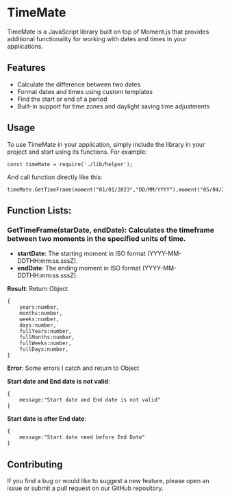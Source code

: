 # TimeMate

TimeMate is a JavaScript library built on top of Moment.js that provides additional functionality for working with dates and times in your applications.

## Features

- Calculate the difference between two dates
- Format dates and times using custom templates
- Find the start or end of a period
- Built-in support for time zones and daylight saving time adjustments

## Usage
To use TimeMate in your application, simply include the library in your project and start using its functions. For example:
```
const timeMate = require('./lib/helper');
```
And call function directly like this:
```
timeMate.GetTimeFrame(moment("01/01/2023","DD/MM/YYYY"),moment("05/04/2023","DD/MM/YYYY"));
```
## Function Lists:
### GetTimeFrame(starDate, endDate): Calculates the timeframe between two moments in the specified units of time.
- **startDate**: The starting moment in ISO format (YYYY-MM-DDTHH:mm:ss.sssZ).
- **endDate**: The ending moment in ISO format (YYYY-MM-DDTHH:mm:ss.sssZ).

**Result**: Return Object
```
{
    years:number,
    months:number,
    weeks:number,
    days:number,
    fullYears:number,
    fullMonths:number,
    fullWeeks:number,
    fullDays:number,
}
 ```
 
**Error**: Some errors I catch and return to Object

**Start date and End date is not valid**:
```
{
    message:"Start date and End date is not valid"
}
```
**Start date is after End date**:
```
{
    message:"Start date need before End Date"
}
```
    


## Contributing

If you find a bug or would like to suggest a new feature, please open an issue or submit a pull request on our GitHub repository.
